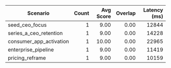 | Scenario | Count | Avg Score | Overlap | Latency (ms) |
|---|---:|---:|---:|---:|
| seed_ceo_focus | 1 | 9.00 | 0.00 | 12844 |
| series_a_ceo_retention | 1 | 9.00 | 0.00 | 14228 |
| consumer_app_activation | 1 | 10.00 | 0.00 | 22965 |
| enterprise_pipeline | 1 | 9.00 | 0.00 | 11419 |
| pricing_reframe | 1 | 9.00 | 0.00 | 10159 |
